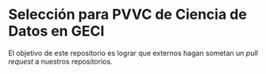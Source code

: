 # Selección para PVVC de Ciencia de Datos en GECI

El objetivo de este repositorio es lograr que externos hagan sometan un _pull request_ a nuestros
repositorios.
